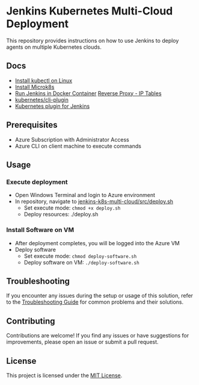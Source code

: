 # Jenkins Kubernetes Multi-Cloud Deployment

This repository provides instructions on how to use Jenkins to deploy agents on multiple Kubernetes clouds.

## Docs
- [Install kubectl on Linux](https://kubernetes.io/docs/tasks/tools/install-kubectl-linux/)
- [Install Microk8s](https://ubuntu.com/tutorials/install-a-local-kubernetes-with-microk8)
- [Run Jenkins in Docker Container](https://github.com/jenkinsci/docker/blob/master/README.md)
  [Reverse Proxy - IP Tables](https://www.jenkins.io/doc/book/system-administration/reverse-proxy-configuration-with-jenkins/reverse-proxy-configuration-iptables/)
- [kubernetes/cli-plugin](https://github.com/jenkinsci/kubernetes-cli-plugin)
- [Kubernetes plugin for Jenkins](https://plugins.jenkins.io/kubernetes/#plugin-content-kubernetes-plugin-for-jenkins)

## Prerequisites
- Azure Subscription with Administrator Access
- Azure CLI on client machine to execute commands

## Usage
### Execute deployment
- Open Windows Terminal and login to Azure environment
- In repository, navigate to [jenkins-k8s-multi-cloud/src/deploy.sh](https://github.com/chwil_microsoft/jenkins-k8s-multi-cloud/tree/main/src/deploy.sh)
  - Set execute mode: `chmod +x deploy.sh`
  - Deploy resources: ./deploy.sh

### Install Software on VM
- After deployment completes, you will be logged into the Azure VM
- Deploy software
  - Set execute mode: `chmod deploy-software.sh`
  - Deploy software on VM: `./deploy-software.sh`

## Troubleshooting

If you encounter any issues during the setup or usage of this solution, refer to the [Troubleshooting Guide](./TROUBLESHOOTING.md) for common problems and their solutions.

## Contributing

Contributions are welcome! If you find any issues or have suggestions for improvements, please open an issue or submit a pull request.

## License

This project is licensed under the [MIT License](./LICENSE).